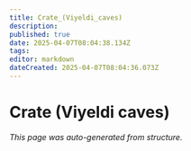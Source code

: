 ```yaml
---
title: Crate_(Viyeldi_caves)
description: 
published: true
date: 2025-04-07T08:04:38.134Z
tags: 
editor: markdown
dateCreated: 2025-04-07T08:04:36.073Z
---
```


# Crate (Viyeldi caves)

*This page was auto-generated from structure.*